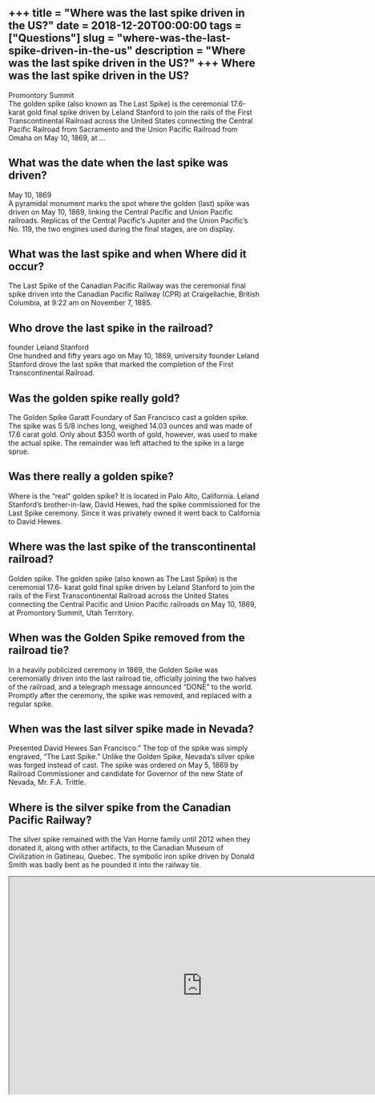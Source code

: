 +++
title = "Where was the last spike driven in the US?"
date = 2018-12-20T00:00:00
tags = ["Questions"]
slug = "where-was-the-last-spike-driven-in-the-us"
description = "Where was the last spike driven in the US?"
+++
Where was the last spike driven in the US?
------------------------------------------

Promontory Summit  
The golden spike (also known as The Last Spike) is the ceremonial 17.6-karat gold final spike driven by Leland Stanford to join the rails of the First Transcontinental Railroad across the United States connecting the Central Pacific Railroad from Sacramento and the Union Pacific Railroad from Omaha on May 10, 1869, at …

What was the date when the last spike was driven?
-------------------------------------------------

May 10, 1869  
A pyramidal monument marks the spot where the golden (last) spike was driven on May 10, 1869, linking the Central Pacific and Union Pacific railroads. Replicas of the Central Pacific’s Jupiter and the Union Pacific’s No. 119, the two engines used during the final stages, are on display.

What was the last spike and when Where did it occur?
----------------------------------------------------

The Last Spike of the Canadian Pacific Railway was the ceremonial final spike driven into the Canadian Pacific Railway (CPR) at Craigellachie, British Columbia, at 9:22 am on November 7, 1885.

Who drove the last spike in the railroad?
-----------------------------------------

founder Leland Stanford  
One hundred and fifty years ago on May 10, 1869, university founder Leland Stanford drove the last spike that marked the completion of the First Transcontinental Railroad.

Was the golden spike really gold?
---------------------------------

The Golden Spike Garatt Foundary of San Francisco cast a golden spike. The spike was 5 5/8 inches long, weighed 14.03 ounces and was made of 17.6 carat gold. Only about $350 worth of gold, however, was used to make the actual spike. The remainder was left attached to the spike in a large sprue.

Was there really a golden spike?
--------------------------------

Where is the “real” golden spike? It is located in Palo Alto, California. Leland Stanford’s brother-in-law, David Hewes, had the spike commissioned for the Last Spike ceremony. Since it was privately owned it went back to California to David Hewes.

Where was the last spike of the transcontinental railroad?
----------------------------------------------------------

Golden spike. The golden spike (also known as The Last Spike) is the ceremonial 17.6- karat gold final spike driven by Leland Stanford to join the rails of the First Transcontinental Railroad across the United States connecting the Central Pacific and Union Pacific railroads on May 10, 1869, at Promontory Summit, Utah Territory.

When was the Golden Spike removed from the railroad tie?
--------------------------------------------------------

In a heavily publicized ceremony in 1869, the Golden Spike was ceremonially driven into the last railroad tie, officially joining the two halves of the railroad, and a telegraph message announced “DONE” to the world. Promptly after the ceremony, the spike was removed, and replaced with a regular spike.

When was the last silver spike made in Nevada?
----------------------------------------------

Presented David Hewes San Francisco.” The top of the spike was simply engraved, “The Last Spike.” Unlike the Golden Spike, Nevada’s silver spike was forged instead of cast. The spike was ordered on May 5, 1869 by Railroad Commissioner and candidate for Governor of the new State of Nevada, Mr. F.A. Trittle.

Where is the silver spike from the Canadian Pacific Railway?
------------------------------------------------------------

The silver spike remained with the Van Horne family until 2012 when they donated it, along with other artifacts, to the Canadian Museum of Civilization in Gatineau, Quebec. The symbolic iron spike driven by Donald Smith was badly bent as he pounded it into the railway tie.

<iframe allow="accelerometer; autoplay; clipboard-write; encrypted-media; gyroscope; picture-in-picture" allowfullscreen="" class="__youtube_prefs__  epyt-is-override  no-lazyload" data-no-lazy="1" data-origheight="433" data-origwidth="770" data-skipgform_ajax_framebjll="" height="433" id="_ytid_27746" loading="lazy" src="https://www.youtube.com/embed/65vhVMRaYNU?enablejsapi=1&autoplay=0&cc_load_policy=0&cc_lang_pref=&iv_load_policy=1&loop=0&modestbranding=0&rel=1&fs=1&playsinline=0&autohide=2&theme=dark&color=red&controls=1&" title="YouTube player" width="770"></iframe>